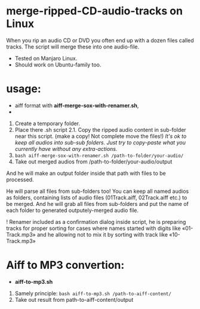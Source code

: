 # merge-ripped-CD-audio-tracks on Linux
When you rip an audio CD or DVD you often end up with a dozen files called tracks. The script will merge these into one audio-file.

- Tested on Manjaro Linux.
- Should work on Ubuntu-family too.

# usage:

- aiff format with **aiff-merge-sox-with-renamer.sh**,
- 

1. Create a temporary folder.
2. Place there .sh script 
2.1. Copy the ripped audio content in sub-folder near this script. (make a copy! Not complete move the files!) *It's ok to keep all audios into sub-sub folders. Just try to copy-paste what you currently have without any extra-actions.*
3. `bash aiff-merge-sox-with-renamer.sh /path-to-folder/your-audio/`
4. Take out merged audios from /path-to-folder/your-audio/output

And he will make an output folder inside that path with files to be processed.

He will parse all files from sub-folders too! You can keep all named audios as folders, containing lists of audio files (01Track.aiff, 02Track.aiff etc.) to be merged. And he will grab all files from sub-folders and put the name of each folder to generated outputely-merged audio file.

! Renamer included as a confirmation dialog inside script, he is preparing tracks for proper sorting for cases where names started with digits like «01-Track.mp3» and he allowing not to mix it by sorting with track like «10-Track.mp3»

# Aiff to MP3 convertion:
- **aiff-to-mp3.sh**

1. Samely principle: `bash aiff-to-mp3.sh /path-to-aiff-content/`
2. Take out result from path-to-aiff-content/output
